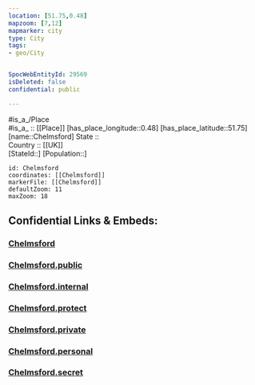 ```yaml
---
location: [51.75,0.48] 
mapzoom: [7,12] 
mapmarker: city 
type: City
tags:
- geo/City


SpocWebEntityId: 29569
isDeleted: false
confidential: public

---
```

#is_a_/Place  
#is_a_ :: [[Place]] 
[has_place_longitude::0.48] 
[has_place_latitude::51.75] 
[name::Chelmsford] 
State ::  
Country :: [[UK]]  
[StateId::] 
[Population::] 



```leaflet
id: Chelmsford
coordinates: [[Chelmsford]] 
markerFile: [[Chelmsford]] 
defaultZoom: 11 
maxZoom: 18
```


## Confidential Links & Embeds: 

### [Chelmsford](/_Standards/Earth/Continent/Europe/Europe~North/UK/England/Regions~England/East_of_England/Essex/cities~Essex/Chelmsford/cities~Chelmsford/Chelmsford.md) 

### [Chelmsford.public](/_public/Earth/Continent/Europe/Europe~North/UK/England/Regions~England/East_of_England/Essex/cities~Essex/Chelmsford/cities~Chelmsford/Chelmsford.public.md) 

### [Chelmsford.internal](/_internal/Earth/Continent/Europe/Europe~North/UK/England/Regions~England/East_of_England/Essex/cities~Essex/Chelmsford/cities~Chelmsford/Chelmsford.internal.md) 

### [Chelmsford.protect](/_protect/Earth/Continent/Europe/Europe~North/UK/England/Regions~England/East_of_England/Essex/cities~Essex/Chelmsford/cities~Chelmsford/Chelmsford.protect.md) 

### [Chelmsford.private](/_private/Earth/Continent/Europe/Europe~North/UK/England/Regions~England/East_of_England/Essex/cities~Essex/Chelmsford/cities~Chelmsford/Chelmsford.private.md) 

### [Chelmsford.personal](/_personal/Earth/Continent/Europe/Europe~North/UK/England/Regions~England/East_of_England/Essex/cities~Essex/Chelmsford/cities~Chelmsford/Chelmsford.personal.md) 

### [Chelmsford.secret](/_secret/Earth/Continent/Europe/Europe~North/UK/England/Regions~England/East_of_England/Essex/cities~Essex/Chelmsford/cities~Chelmsford/Chelmsford.secret.md)

